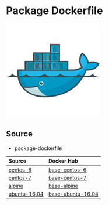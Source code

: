 # Package Dockerfile

![](./icon.png)

## Source

+ package-dockerfile

| Source | Docker Hub |
|:- |:- |
| [centos-6](https://github.com/iganari/package-dockerfile/tree/master/centos-6) | [base-centos-6](https://hub.docker.com/r/igaguri/base-centos-6/) |
| [centos-7](https://github.com/iganari/package-dockerfile/tree/master/centos-7) | [base-centos-7](https://hub.docker.com/r/igaguri/base-centos-7/) |
| [alpine](https://github.com/iganari/package-dockerfile/tree/master/alpine) | [base-alpine]()
| [ubuntu-16.04](https://github.com/iganari/package-dockerfile/tree/master/ubuntu-16.04) | [base-ubuntu-16.04](https://hub.docker.com/r/igaguri/base-ubuntu-16.04/)
